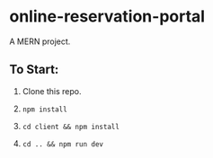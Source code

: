 # online-reservation-portal

A MERN project.

## To Start: 
  
  1. Clone this repo.
  
  2. `npm install`
  
  3. `cd client && npm install`
  
  4. `cd .. && npm run dev`
